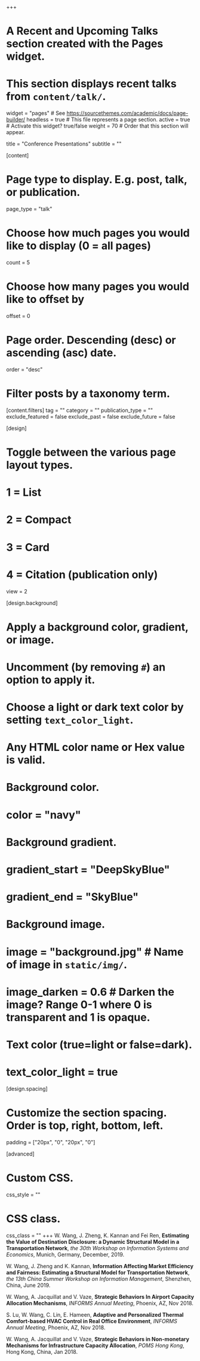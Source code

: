 +++
# A Recent and Upcoming Talks section created with the Pages widget.
# This section displays recent talks from `content/talk/`.

widget = "pages"  # See https://sourcethemes.com/academic/docs/page-builder/
headless = true  # This file represents a page section.
active = true  # Activate this widget? true/false
weight = 70  # Order that this section will appear.

title = "Conference Presentations"
subtitle = ""

[content]
  # Page type to display. E.g. post, talk, or publication.
  page_type = "talk"
  
  # Choose how much pages you would like to display (0 = all pages)
  count = 5
  
  # Choose how many pages you would like to offset by
  offset = 0

  # Page order. Descending (desc) or ascending (asc) date.
  order = "desc"

  # Filter posts by a taxonomy term.
  [content.filters]
    tag = ""
    category = ""
    publication_type = ""
    exclude_featured = false
    exclude_past = false
    exclude_future = false
    
[design]
  # Toggle between the various page layout types.
  #   1 = List
  #   2 = Compact
  #   3 = Card
  #   4 = Citation (publication only)
  view = 2
  
[design.background]
  # Apply a background color, gradient, or image.
  #   Uncomment (by removing `#`) an option to apply it.
  #   Choose a light or dark text color by setting `text_color_light`.
  #   Any HTML color name or Hex value is valid.

  # Background color.
  # color = "navy"
  
  # Background gradient.
  # gradient_start = "DeepSkyBlue"
  # gradient_end = "SkyBlue"
  
  # Background image.
  # image = "background.jpg"  # Name of image in `static/img/`.
  # image_darken = 0.6  # Darken the image? Range 0-1 where 0 is transparent and 1 is opaque.

  # Text color (true=light or false=dark).
  # text_color_light = true  

[design.spacing]
  # Customize the section spacing. Order is top, right, bottom, left.
  padding = ["20px", "0", "20px", "0"]

[advanced]
 # Custom CSS. 
 css_style = ""
 
 # CSS class.
 css_class = ""
+++
W. Wang, J. Zheng, K. Kannan and Fei Ren, **Estimating the Value of Destination Disclosure: a Dynamic Structural Model in a Transportation Network**, _the 30th Workshop on Information Systems and Economics_, Munich, Germany, December, 2019.


W. Wang, J. Zheng and K. Kannan, **Information Affecting Market Efficiency and Fairness: Estimating a Structural Model for Transportation Network**, _the 13th China Summer Workshop on Information Management_, Shenzhen, China, June 2019. 

W. Wang, A. Jacquillat and V. Vaze, **Strategic Behaviors In Airport Capacity Allocation Mechanisms**, _INFORMS Annual Meeting_, Phoenix, AZ, Nov 2018. 

S. Lu, W. Wang, C. Lin, E. Hameen, **Adaptive and Personalized Thermal Comfort-based HVAC Control in Real Office Environment**, _INFORMS Annual Meeting_, Phoenix, AZ, Nov 2018.

W. Wang, A. Jacquillat and V. Vaze, **Strategic Behaviors in Non-monetary Mechanisms for Infrastructure Capacity Allocation**, _POMS Hong Kong_, Hong Kong, China, Jan 2018.
